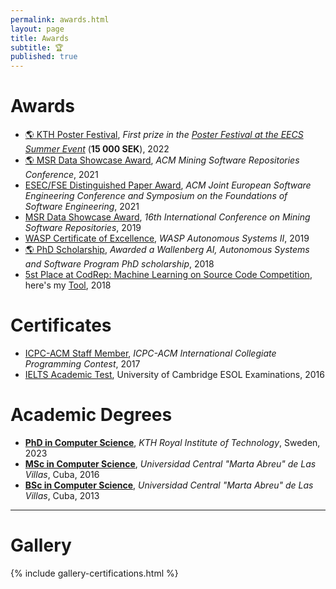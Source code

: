 ```yaml
---
permalink: awards.html
layout: page
title: Awards
subtitle: 🏆
published: true
---
```


# Awards

- [:earth_americas: KTH Poster Festival](../files/certificates/education-impact-travel-grant.JPG), _First prize in the [Poster Festival at the EECS Summer Event](https://intra.kth.se/en/eecs/aktuellt-pa-eecs/nyheter/400-happy-colleagues-joined-the-eecs-summer-event-1.1176797)_ (**15 000 SEK**), 2022
- [:earth_americas: MSR Data Showcase Award](https://twitter.com/msrconf/status/1392991382428688391), _ACM Mining Software Repositories Conference_, 2021
- [ESEC/FSE Distinguished Paper Award](../files/certificates/FSE_Distinguished_Paper_Award_2021.pdf), _ACM Joint European Software Engineering Conference and Symposium on the Foundations of Software Engineering_, 2021
- [MSR Data Showcase Award](../files/certificates/MSR_Data_Showcase_Award_2019.pdf), _16th International Conference on Mining Software Repositories_, 2019
- [WASP Certificate of Excellence](../files/certificates/WASP_award.pdf), _WASP Autonomous Systems II_, 2019
- [:earth_americas: PhD Scholarship](https://wasp-sweden.org/), _Awarded a Wallenberg AI, Autonomous Systems and Software Program PhD scholarship_, 2018
- [<i class="fab fa-github"></i> 5st Place at CodRep: Machine Learning on Source Code Competition](https://github.com/ASSERT-KTH/CodRep#codrep-leaderboard-on-line-number-prediction), here's my [Tool](https://github.com/cesarsotovalero/CodRep-submission), 2018 

# Certificates

- [ICPC-ACM Staff Member](../files/certificates/2017_CertificateStaff_Caribbean_Finals_419972.pdf), _ICPC-ACM International Collegiate Programming Contest_, 2017
- [IELTS Academic Test](../files/certificates/IELTS_Test_Report_Form.pdf), University of Cambridge ESOL Examinations, 2016

# Academic Degrees

- [**PhD in Computer Science**](../files/certificates/2023_PhD_Degree_Certificate.pdf), _KTH Royal Institute of Technology_, Sweden, 2023
- [**MSc in Computer Science**](../files/certificates/MSc_Degree_(certified)_eng.pdf), _Universidad Central "Marta Abreu" de Las Villas_, Cuba, 2016
- [**BSc in Computer Science**](../files/certificates/BSc_Degree_Original.pdf), _Universidad Central "Marta Abreu" de Las Villas_, Cuba, 2013

--- 

# Gallery

{% include gallery-certifications.html %}